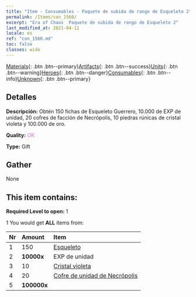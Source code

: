 ```yaml
---
title: "Item - Consumables - Paquete de subida de rango de Esqueleto 2"
permalink: /Items/con_1560/
excerpt: "Era of Chaos  Paquete de subida de rango de Esqueleto 2"
last_modified_at: 2021-04-11
locale: es
ref: "con_1560.md"
toc: false
classes: wide
---
```

 [Materials](/es/Items/){: .btn .btn--primary}[Artifacts](/es/Items/Artifacts/){: .btn .btn--success}[Units](/es/Items/Units/){: .btn .btn--warning}[Heroes](/es/Items/Heroes/){: .btn .btn--danger}[Consumables](/es/Items/Consumables/){: .btn .btn--info}[Unknown](/es/Items/Unknown/){: .btn .btn--primary}

## Detalles
 **Descripción:** Obtén 150 fichas de Esqueleto Guerrero, 10.000 de EXP de unidad, 20 cofres de facción de Necrópolis, 10 piedras rúnicas de cristal violeta y 100.000 de oro.

 **Quality:** <span style="color: #DA70D6">OK</span>

 **Type:** Gift

## Gather

  None

## This item contains:

 **Required Level to open:** 1

 1 You would get **ALL** items  from:

  | Nr | Amount |     Item    |
  |:---|:-------|:------------|
  | 1 | 150 | [Esqueleto](/es/Items/unt_208/) | 
  | 2 |  **10000x** | EXP de unidad |  | 
  | 3 | 10 | [Cristal violeta](/es/Items/con_720/) | 
  | 4 | 20 | [Cofre de unidad de Necrópolis](/es/Items/con_1271/) | 
  | 5 |  **100000x** | <i class="fas fa-coins"/> |  | 
